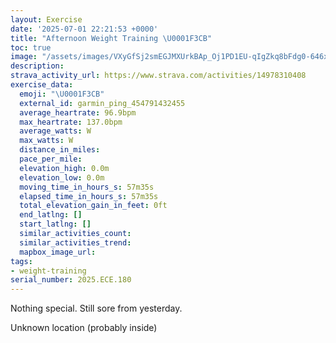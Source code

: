 ```yaml
---
layout: Exercise
date: '2025-07-01 22:21:53 +0000'
title: "Afternoon Weight Training \U0001F3CB️"
toc: true
image: "/assets/images/VXyGfSj2smEGJMXUrkBAp_Oj1PD1EU-qIgZkq8bFdg0-646x2048.jpg.jpeg"
description:
strava_activity_url: https://www.strava.com/activities/14978310408
exercise_data:
  emoji: "\U0001F3CB️"
  external_id: garmin_ping_454791432455
  average_heartrate: 96.9bpm
  max_heartrate: 137.0bpm
  average_watts: W
  max_watts: W
  distance_in_miles:
  pace_per_mile:
  elevation_high: 0.0m
  elevation_low: 0.0m
  moving_time_in_hours_s: 57m35s
  elapsed_time_in_hours_s: 57m35s
  total_elevation_gain_in_feet: 0ft
  end_latlng: []
  start_latlng: []
  similar_activities_count:
  similar_activities_trend:
  mapbox_image_url:
tags:
- weight-training
serial_number: 2025.ECE.180
---
```

Nothing special. Still sore from yesterday.

Unknown location (probably inside)
